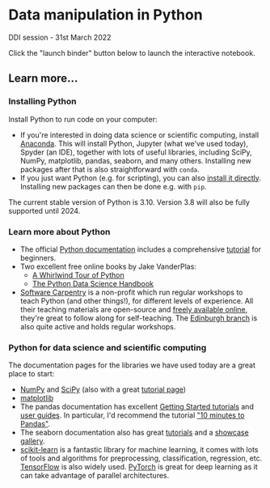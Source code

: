 # Data manipulation in Python

DDI session - 31st March 2022

Click the "launch binder" button below to launch the interactive notebook.


## Learn more...

### Installing Python

Install Python to run code on your computer:
- If you're interested in doing data science or scientific computing, install [Anaconda](https://www.anaconda.com/products/individual). This will install Python, Jupyter (what we've used today), Spyder (an IDE), together with lots of useful libraries, including SciPy, NumPy, matplotlib, pandas, seaborn, and many others. Installing new packages after that is also straightforward with `conda`.
- If you just want Python (e.g. for scripting), you can also [install it directly](https://www.python.org/downloads/). Installing new packages can then be done e.g. with `pip`.

The current stable version of Python is 3.10. Version 3.8 will also be fully supported until 2024.

### Learn more about Python

- The official [Python documentation](https://docs.python.org/3/) includes a comprehensive [tutorial](https://docs.python.org/3/tutorial/index.html) for beginners.
- Two excellent free online books by Jake VanderPlas:
    - [A Whirlwind Tour of Python](https://jakevdp.github.io/WhirlwindTourOfPython/)
    - [The Python Data Science Handbook](https://jakevdp.github.io/PythonDataScienceHandbook/)
- [Software Carpentry](https://software-carpentry.org/) is a non-profit which run regular workshops to teach Python (and other things!), for different levels of experience. All their teaching materials are open-source and [freely available online](https://software-carpentry.org/lessons/), they're great to follow along for self-teaching. The [Edinburgh branch](https://edcarp.github.io/) is also quite active and holds regular workshops.

### Python for data science and scientific computing

The documentation pages for the libraries we have used today are a great place to start:

- [NumPy](https://numpy.org/learn/) and [SciPy](https://scipy.github.io/devdocs/index.html) (also with a great [tutorial page](https://scipy.github.io/devdocs/tutorial/index.html))
- [matplotlib](https://matplotlib.org/stable/tutorials/index.html)
- The pandas documentation has excellent [Getting Started tutorials](https://pandas.pydata.org/docs/getting_started/intro_tutorials/) and [user guides](https://pandas.pydata.org/docs/user_guide/index.html). In particular, I'd recommend the tutorial ["10 minutes to Pandas"](https://pandas.pydata.org/docs/user_guide/10min.html).
- The seaborn documentation also has great [tutorials](https://seaborn.pydata.org/tutorial.html) and a [showcase gallery](https://seaborn.pydata.org/examples/index.html).
- [scikit-learn](https://scikit-learn.org/stable/) is a fantastic library for machine learning, it comes with lots of tools and algorithms for preprocessing, classification, regression, etc. [TensorFlow](https://www.tensorflow.org/overview) is also widely used. [PyTorch](https://pytorch.org/tutorials/beginner/deep_learning_60min_blitz.html) is great for deep learning as it can take advantage of parallel architectures.
